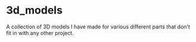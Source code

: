 # 3d_models
A collection of 3D models I have made for various different parts that don't fit in with any other project.
